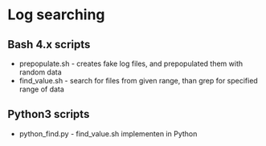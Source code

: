 # Log searching

## Bash 4.x scripts
* prepopulate.sh - creates fake log files, and prepopulated them with random data
* find_value.sh - search for files from given range, than grep for specified range of data

## Python3 scripts
* python_find.py - find_value.sh implementen in Python
